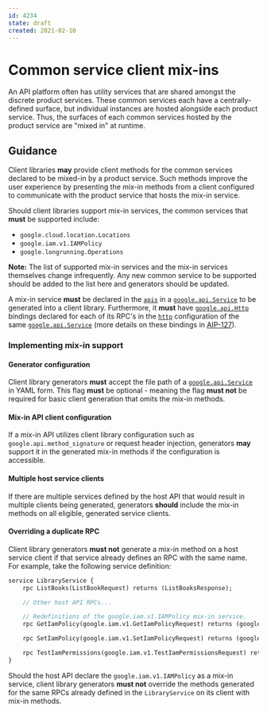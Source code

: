 ```yaml
---
id: 4234
state: draft
created: 2021-02-10
---
```


# Common service client mix-ins

An API platform often has utility services that are shared amongst the discrete
product services. These common services each have a centrally-defined surface,
but individual instances are hosted alongside each product service. Thus, the
surfaces of each common services hosted by the product service are "mixed in" at
runtime.


## Guidance

Client libraries **may** provide client methods for the common services declared
to be mixed-in by a product service. Such methods improve the user experience by
presenting the mix-in methods from a client configured to communicate with the
product service that hosts the mix-in service.

Should client libraries support mix-in services, the common services that
**must** be supported include:

- `google.cloud.location.Locations`
- `google.iam.v1.IAMPolicy`
- `google.longrunning.Operations`

**Note:** The list of supported mix-in services and the mix-in services
themselves change infrequently. Any new common service to be supported should be
added to the list here and generators should be updated.

A mix-in service **must** be declared in the [`apis`] in a
[`google.api.Service`] to be generated into a client library. Furthermore, it
**must** have [`google.api.Http`] bindings declared for each of its RPC's in the
[`http`] configuration of the same [`google.api.Service`] (more details on these
bindings in [AIP-127]).


### Implementing mix-in support

#### Generator configuration

Client library generators **must** accept the file path of a
[`google.api.Service`] in YAML form. This flag **must** be optional - meaning
the flag **must not** be required for basic client generation that omits the
mix-in methods.

#### Mix-in API client configuration

If a mix-in API utilizes client library configuration such as
`google.api.method_signature` or request header injection, generators **may**
support it in the generated mix-in methods if the configuration is accessible.

#### Multiple host service clients

If there are multiple services defined by the host API that would result in
multiple clients being generated, generators **should** include the mix-in
methods on all eligible, generated service clients.

#### Overriding a duplicate RPC

Client library generators **must not** generate a mix-in method on a host
service client if that service already defines an RPC with the same name. For
example, take the following service definition:

```proto
service LibraryService {
    rpc ListBooks(ListBookRequest) returns (ListBooksResponse);

    // Other host API RPCs...

    // Redefinitions of the google.iam.v1.IAMPolicy mix-in service.
    rpc GetIamPolicy(google.iam.v1.GetIamPolicyRequest) returns (google.iam.v1.Policy);

    rpc SetIamPolicy(google.iam.v1.SetIamPolicyRequest) returns (google.iam.v1.Policy);

    rpc TestIamPermissions(google.iam.v1.TestIamPermissionsRequest) returns (google.iam.v1.TestIamPermissionsResponse);
}
```

Should the host API declare the `google.iam.v1.IAMPolicy` as a mix-in service,
client library generators **must not** override the methods generated for the
same RPCs already defined in the `LibraryService` on its client with mix-in
methods.

[`apis`]: https://github.com/googleapis/googleapis/blob/master/google/api/service.proto#L96
[`google.api.Service`]: https://github.com/googleapis/googleapis/blob/master/google/api/service.proto
[`google.api.Http`]: https://github.com/googleapis/googleapis/blob/master/google/api/http.proto
[`http`]: https://github.com/googleapis/googleapis/blob/master/google/api/service.proto#L124
[AIP-127]: https://google.aip.dev/127